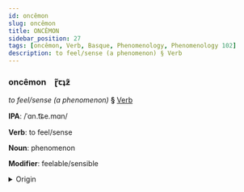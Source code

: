 ```yaml
---
id: oncêmon
slug: oncêmon
title: ONCÊMON
sidebar_position: 27
tags: [oncêmon, Verb, Basque, Phenomenology, Phenomenology 102]
description: to feel/sense (a phenomenon) § Verb
---
```


### oncêmon&emsp;<span kind="abugida">ɽ̃ꞇʇƶ̃</span>

*to feel/sense (a phenomenon)* **§** [Verb](../../tags/Verb)

**IPA**: /ˈɑn.t͡ɕe.mɑn/

**Verb**: to feel/sense

**Noun**: phenomenon

**Modifier**: feelable/sensible

<details>
    <summary>Origin</summary>
    Basque antzeman /ant̻s̻eman/<br/>
    <em>Basque Language Family</em>
</details>